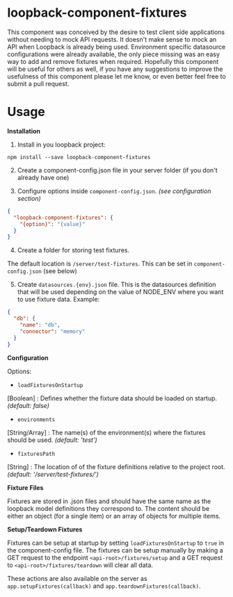 # loopback-component-fixtures
This component was conceived by the desire to test client side applications without needing to mock API requests. It doesn't make sense to mock an API when Loopback is already being used. Environment specific datasource configurations were already available, the only piece missing was an easy way to add and remove fixtures when required. Hopefully this component will be useful for others as well, if you have any suggestions to improve the usefulness of this component please let me know, or even better feel free to submit a pull request.

# Usage

**Installation**

1. Install in you loopback project:

  `npm install --save loopback-component-fixtures`

2. Create a component-config.json file in your server folder (if you don't already have one)

3. Configure options inside `component-config.json`. *(see configuration section)*

  ```json
  {
    "loopback-component-fixtures": {
      "{option}": "{value}"
    }
  }
  ```

4. Create a folder for storing test fixtures.

  The default location is `/server/test-fixtures`. This can be set in `component-config.json` (see below)

5. Create `datasources.{env}.json` file. This is the datasources definition that will be used depending on the value of NODE_ENV where you want to use fixture data. Example:
  ```json
  {
    "db": {
      "name": "db",
      "connector": "memory"
    }
  }
  ```

**Configuration**

Options:

 - `loadFixturesOnStartup`

  [Boolean] : Defines whether the fixture data should be loaded on startup. *(default: false)*

 - `environments`

  [String/Array] : The name(s) of the environment(s) where the fixtures should be used. *(default: 'test')*

 - `fixturesPath`

  [String] : The location of of the fixture definitions relative to the project root. *(default: '/server/test-fixtures/')*


**Fixture Files**

Fixtures are stored in .json files and should have the same name as the loopback model definitions they correspond to. The content should be either an object (for a single item) or an array of objects for multiple items.

**Setup/Teardown Fixtures**

Fixtures can be setup at startup by setting `loadFixturesOnStartup` to `true` in the component-config file. The fixtures can be setup manually by making a GET request to the endpoint `<api-root>/fixtures/setup` and a GET request to `<api-root>/fixtures/teardown` will clear all data.

These actions are also available on the server as `app.setupFixtures(callback)` and `app.teardownFixtures(callback)`.
